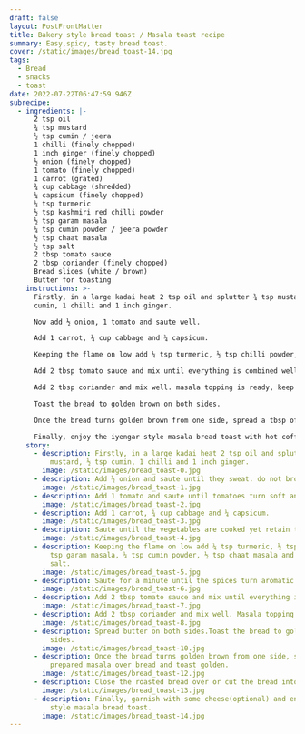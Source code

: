 ```yaml
---
draft: false
layout: PostFrontMatter
title: Bakery style bread toast / Masala toast recipe
summary: Easy,spicy, tasty bread toast.
cover: /static/images/bread_toast-14.jpg
tags:
  - Bread
  - snacks
  - toast
date: 2022-07-22T06:47:59.946Z
subrecipe:
  - ingredients: |-
      2 tsp oil
      ¾ tsp mustard
      ½ tsp cumin / jeera
      1 chilli (finely chopped)
      1 inch ginger (finely chopped)
      ½ onion (finely chopped)
      1 tomato (finely chopped)
      1 carrot (grated)
      ¾ cup cabbage (shredded)
      ¼ capsicum (finely chopped)
      ¼ tsp turmeric
      ½ tsp kashmiri red chilli powder
      ½ tsp garam masala
      ¼ tsp cumin powder / jeera powder
      ½ tsp chaat masala
      ½ tsp salt
      2 tbsp tomato sauce
      2 tbsp coriander (finely chopped)
      Bread slices (white / brown)
      Butter for toasting
    instructions: >-
      Firstly, in a large kadai heat 2 tsp oil and splutter ¾ tsp mustard, ½ tsp
      cumin, 1 chilli and 1 inch ginger.

      Now add ½ onion, 1 tomato and saute well.

      Add 1 carrot, ¾ cup cabbage and ¼ capsicum.

      Keeping the flame on low add ¼ tsp turmeric, ½ tsp chilli powder, ½ tsp garam masala, ¼ tsp cumin powder, ½ tsp chaat masala and ½ tsp salt.

      Add 2 tbsp tomato sauce and mix until everything is combined well.

      Add 2 tbsp coriander and mix well. masala topping is ready, keep aside.

      Toast the bread to golden brown on both sides.

      Once the bread turns golden brown from one side, spread a tbsp of prepared masala over bread and toast golden.

      Finally, enjoy the iyengar style masala bread toast with hot coffee.
    story:
      - description: Firstly, in a large kadai heat 2 tsp oil and splutter ¾ tsp
          mustard, ½ tsp cumin, 1 chilli and 1 inch ginger.
        image: /static/images/bread_toast-0.jpg
      - description: Add ½ onion and saute until they sweat. do not brown the onions.
        image: /static/images/bread_toast-1.jpg
      - description: Add 1 tomato and saute until tomatoes turn soft and mushy.
        image: /static/images/bread_toast-2.jpg
      - description: Add 1 carrot, ¾ cup cabbage and ¼ capsicum.
        image: /static/images/bread_toast-3.jpg
      - description: Saute until the vegetables are cooked yet retain their shape.
        image: /static/images/bread_toast-4.jpg
      - description: Keeping the flame on low add ¼ tsp turmeric, ½ tsp chilli powder, ½
          tsp garam masala, ¼ tsp cumin powder, ½ tsp chaat masala and ½ tsp
          salt.
        image: /static/images/bread_toast-5.jpg
      - description: Saute for a minute until the spices turn aromatic.
        image: /static/images/bread_toast-6.jpg
      - description: Add 2 tbsp tomato sauce and mix until everything is combined well.
        image: /static/images/bread_toast-7.jpg
      - description: Add 2 tbsp coriander and mix well. Masala topping is ready, keep aside.
        image: /static/images/bread_toast-8.jpg
      - description: Spread butter on both sides.Toast the bread to golden brown on both
          sides.
        image: /static/images/bread_toast-10.jpg
      - description: Once the bread turns golden brown from one side, spread a tbsp of
          prepared masala over bread and toast golden.
        image: /static/images/bread_toast-12.jpg
      - description: Close the roasted bread over or cut the bread into half triangles.
        image: /static/images/bread_toast-13.jpg
      - description: Finally, garnish with some cheese(optional) and enjoy the iyengar
          style masala bread toast.
        image: /static/images/bread_toast-14.jpg
---
```

